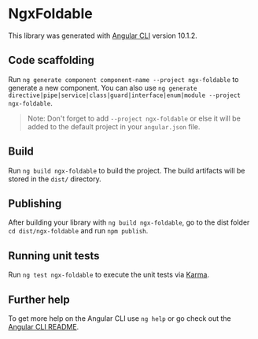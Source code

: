 # NgxFoldable

This library was generated with [Angular CLI](https://github.com/angular/angular-cli) version 10.1.2.

## Code scaffolding

Run `ng generate component component-name --project ngx-foldable` to generate a new component. You can also use `ng generate directive|pipe|service|class|guard|interface|enum|module --project ngx-foldable`.
> Note: Don't forget to add `--project ngx-foldable` or else it will be added to the default project in your `angular.json` file. 

## Build

Run `ng build ngx-foldable` to build the project. The build artifacts will be stored in the `dist/` directory.

## Publishing

After building your library with `ng build ngx-foldable`, go to the dist folder `cd dist/ngx-foldable` and run `npm publish`.

## Running unit tests

Run `ng test ngx-foldable` to execute the unit tests via [Karma](https://karma-runner.github.io).

## Further help

To get more help on the Angular CLI use `ng help` or go check out the [Angular CLI README](https://github.com/angular/angular-cli/blob/master/README.md).
